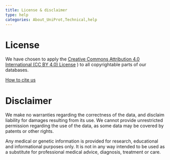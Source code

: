```yaml
---
title: License & disclaimer
type: help
categories: About_UniProt,Technical,help
---
```


# License

We have chosen to apply the [Creative Commons Attribution 4.0 International (CC BY 4.0) License](https://creativecommons.org/licenses/by/4.0/) ) to all copyrightable parts of our databases.

[How to cite us](https://www.uniprot.org/help/publications)

# Disclaimer

We make no warranties regarding the correctness of the data, and disclaim liability for damages resulting from its use. We cannot provide unrestricted permission regarding the use of the data, as some data may be covered by patents or other rights.

Any medical or genetic information is provided for research, educational and informational purposes only. It is not in any way intended to be used as a substitute for professional medical advice, diagnosis, treatment or care.
